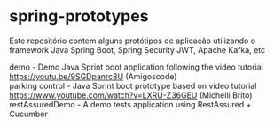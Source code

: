# spring-prototypes
Este repositório contem alguns protótipos de aplicação utilizando o framework Java Spring Boot, Spring Security JWT, Apache Kafka, etc

demo - Demo Java Sprint boot application following the video tutorial https://youtu.be/9SGDpanrc8U (Amigoscode) <br>
parking control - Java Sprint boot prototype based on video tutorial https://www.youtube.com/watch?v=LXRU-Z36GEU (Michelli Brito)
restAssuredDemo - A demo tests application using RestAssured + Cucumber
